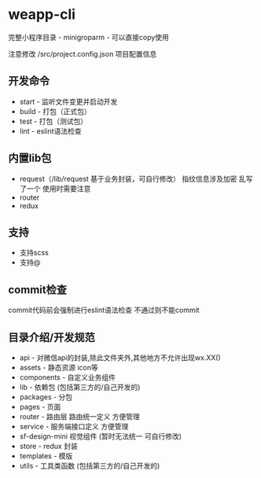 # weapp-cli

完整小程序目录 - minigroparm - 可以直接copy使用

注意修改 /src/project.config.json 项目配置信息

## 开发命令

+ start - 监听文件变更并启动开发
+ build - 打包（正式包）
+ test - 打包（测试包）
+ lint - eslint语法检查

## 内置lib包

+ request（/lib/request 基于业务封装，可自行修改）
  指纹信息涉及加密 乱写了一个 使用时需要注意
+ router
+ redux

## 支持

+ 支持scss
+ 支持@

## commit检查

commit代码前会强制进行eslint语法检查 不通过则不能commit

## 目录介绍/开发规范

+ api - 对微信api的封装,除此文件夹外,其他地方不允许出现wx.XX()
+ assets - 静态资源 icon等
+ components - 自定义业务组件
+ lib - 依赖包 (包括第三方的/自己开发的)
+ packages - 分包
+ pages - 页面
+ router - 路由层 路由统一定义 方便管理
+ service - 服务端接口定义 方便管理
+ sf-design-mini 视觉组件 (暂时无法统一 可自行修改)
+ store - redux 封装
+ templates - 模版
+ utils - 工具类函数 (包括第三方的/自己开发的)
